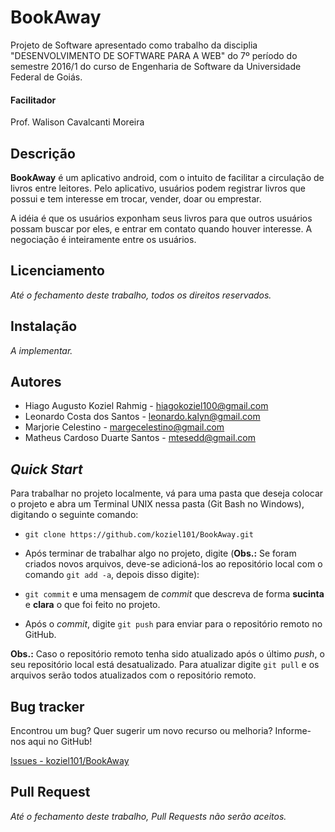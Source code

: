 # BookAway

Projeto de Software apresentado como trabalho da disciplia "DESENVOLVIMENTO DE SOFTWARE PARA A WEB" do 7º período do semestre 2016/1 do curso de Engenharia de Software da Universidade Federal de Goiás.

#### Facilitador
Prof. Walison Cavalcanti Moreira

Descrição
---------
**BookAway** é um aplicativo android, com o intuito de facilitar a circulação de livros entre leitores. Pelo aplicativo, usuários podem registrar livros que possui e tem interesse em trocar, vender, doar ou emprestar.

A idéia é que os usuários exponham seus livros para que outros usuários possam buscar por eles, e entrar em contato quando houver interesse. A negociação é inteiramente entre os usuários.

Licenciamento
-------------
*Até o fechamento deste trabalho, todos os direitos reservados.*

Instalação
----------
*A implementar.*

Autores
-------
 * Hiago Augusto Koziel Rahmig - <hiagokoziel100@gmail.com>
 * Leonardo Costa dos Santos - <leonardo.kalyn@gmail.com>
 * Marjorie Celestino - <margecelestino@gmail.com>
 * Matheus Cardoso Duarte Santos - <mtesedd@gmail.com>

*Quick Start*
-------------
Para trabalhar no projeto localmente, vá para uma pasta que deseja colocar o projeto e abra um Terminal UNIX nessa pasta (Git Bash no Windows), digitando o seguinte comando:

* `git clone https://github.com/koziel101/BookAway.git`

* Após terminar de trabalhar algo no projeto, digite (**Obs.:** Se foram criados novos arquivos, deve-se adicioná-los ao repositório local com o comando `git add -a`, depois disso digite):

* `git commit` e uma mensagem de *commit* que descreva de forma **sucinta** e **clara** o que foi feito no projeto.

* Após o *commit*, digite `git push` para enviar para o repositório remoto no GitHub.

**Obs.:** Caso o repositório remoto tenha sido atualizado após o último *push*, o seu repositório local está desatualizado. Para atualizar digite `git pull` e os arquivos serão todos atualizados com o repositório remoto.


Bug tracker
-----------
Encontrou um bug? Quer sugerir um novo recurso ou melhoria? Informe-nos aqui no GitHub!

[Issues - koziel101/BookAway](https://github.com/koziel101/BookAway/issues)

Pull Request
------------
*Até o fechamento deste trabalho, Pull Requests não serão aceitos.*

